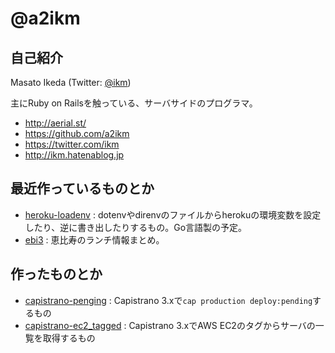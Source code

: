# @a2ikm

## 自己紹介

Masato Ikeda (Twitter: [@ikm](https://twitter.com/ikm))

主にRuby on Railsを触っている、サーバサイドのプログラマ。

- http://aerial.st/
- https://github.com/a2ikm
- https://twitter.com/ikm
- http://ikm.hatenablog.jp


## 最近作っているものとか

- [heroku-loadenv](https://github.com/a2ikm/heroku-loadenv) : dotenvやdirenvのファイルからherokuの環境変数を設定したり、逆に書き出したりするもの。Go言語製の予定。
- [ebi3](https://github.com/a2ikm/ebi3) : 恵比寿のランチ情報まとめ。


## 作ったものとか

- [capistrano-penging](http://rubygems.org/gems/capistrano-pending) : Capistrano 3.xで`cap production deploy:pending`するもの
- [capistrano-ec2_tagged](http://rubygems.org/gems/capistrano-ec2_tagged) : Capistrano 3.xでAWS EC2のタグからサーバの一覧を取得するもの
